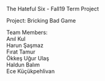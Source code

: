 The Hateful Six - Fall19 Term Project

Project: Bricking Bad Game

Team Members:<br />
Anıl Kul<br />
Harun Şaşmaz<br />
Fırat Tamur<br />
Ökkeş Uğur Ulaş<br />
Haldun Balım<br />
Ece Küçükpehlivan<br />
